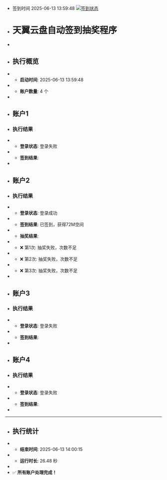 - 签到时间 2025-06-13 13:59:48 [![签到状态](https://github.com/folkson/189panchecker/actions/workflows/main.yml/badge.svg?branch=main)](https://github.com/folkson/189panchecker/actions/workflows/main.yml)
- # 天翼云盘自动签到抽奖程序
- 
- ## 执行概览
- - **启动时间**: 2025-06-13 13:59:48
- - **账户数量**: 4 个
- 
- ## 账户1
- ### 执行结果
- - **登录状态**: 登录失败
- - **签到结果**: 
- 
- ## 账户2
- ### 执行结果
- - **登录状态**: 登录成功
- - **签到结果**: 已签到，获得72M空间
- - **抽奖结果**:
-   - ❌ 第1次: 抽奖失败，次数不足
-   - ❌ 第2次: 抽奖失败，次数不足
-   - ❌ 第3次: 抽奖失败，次数不足
- 
- ## 账户3
- ### 执行结果
- - **登录状态**: 登录失败
- - **签到结果**: 
- 
- ## 账户4
- ### 执行结果
- - **登录状态**: 登录失败
- - **签到结果**: 
- 
- ---
- ## 执行统计
- - **结束时间**: 2025-06-13 14:00:15
- - **运行时长**: 26.48 秒
- 
- ✅ **所有账户处理完成！**
